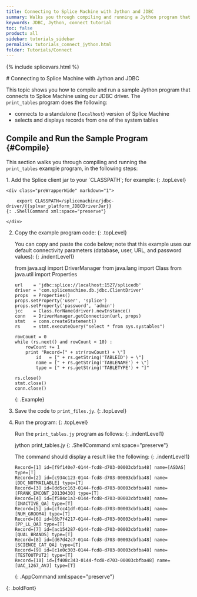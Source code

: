 ```yaml
---
title: Connecting to Splice Machine with Jython and JDBC
summary: Walks you through compiling and running a Jython program that connects to your Splice Machine database via our JDBC driver.
keywords: JDBC, Jython, connect tutorial
toc: false
product: all
sidebar: tutorials_sidebar
permalink: tutorials_connect_jython.html
folder: Tutorials/Connect
---
```

\{% include splicevars.html %} <section>
<div class="TopicContent" data-swiftype-index="true" markdown="1">
# Connecting to Splice Machine with Jython and JDBC

This topic shows you how to compile and run a sample Jython program that
connects to Splice Machine using our JDBC driver. The
`print_tables` program does the following:

* connects to a standalone (`localhost`) version of Splice Machine
* selects and displays records from one of the system tables

## Compile and Run the Sample Program   {#Compile}

This section walks you through compiling and running the
`print_tables` example program, in the following steps:

<div class="opsStepsList" markdown="1">
1.  Add the Splice client jar to your `CLASSPATH`; for example:
    {: .topLevel}
    
    <div class="preWrapperWide" markdown="1">
        
        export CLASSPATH=/splicemachine/jdbc-driver/{{splvar_platform_JDBCDriverJar}}
    {: .ShellCommand xml:space="preserve"}
    
    </div>

2.  Copy the example program code:
    {: .topLevel}
    
    You can copy and paste the code below; note that this example uses
    our default connectivity parameters (database, user, URL, and
    password values):
    {: .indentLevel1}
    
    <div class="preWrapperWide" markdown="1">
        from java.sql import DriverManager
        from java.lang import Class
        from java.util import Properties
        
        url    = 'jdbc:splice://localhost:1527/splicedb'
        driver = 'com.splicemachine.db.jdbc.ClientDriver'
        props  = Properties()
        props.setProperty('user', 'splice')
        props.setProperty('password', 'admin')
        jcc    = Class.forName(driver).newInstance()
        conn   = DriverManager.getConnection(url, props)
        stmt   = conn.createStatement()
        rs     = stmt.executeQuery("select * from sys.systables")
        
        rowCount = 0
        while (rs.next() and rowCount < 10) :
            rowCount += 1
            print "Record=[" + str(rowCount) + \"]
                id   = [" + rs.getString('TABLEID') + \"] 
                name = [" + rs.getString('TABLENAME') + \"] 
                type = [" + rs.getString('TABLETYPE') + "]"
        
        rs.close()
        stmt.close()
        conn.close()
    {: .Example}
    
    </div>

3.  Save the code to `print_files.jy`.
    {: .topLevel}

4.  Run the program:
    {: .topLevel}
    
    Run the `print_tables.jy` program as follows:
    {: .indentLevel1}
    
    <div class="preWrapperWide" markdown="1">
        jython print_tables.jy
    {: .ShellCommand xml:space="preserve"}
    
    </div>
    
    The command should display a result like the following:
    {: .indentLevel1}
    
    <div class="preWrapperWide" markdown="1">
        
        Record=[1] id=[f9f140e7-0144-fcd8-d703-00003cbfba48] name=[ASDAS] type=[T]
        Record=[2] id=[c934c123-0144-fcd8-d703-00003cbfba48] name=[DDC_NOTMAILABLE] type=[T]
        Record=[3] id=[dd5cc163-0144-fcd8-d703-00003cbfba48] name=[FRANK_EMCONT_20130430] type=[T]
        Record=[4] id=[f584c1a3-0144-fcd8-d703-00003cbfba48] name=[INACTIVE_QA] type=[T]
        Record=[5] id=[cfcc41df-0144-fcd8-d703-00003cbfba48] name=[NUM_GROOM4] type=[T]
        Record=[6] id=[6b7f4217-0144-fcd8-d703-00003cbfba48] name=[PP_LL_QA] type=[T]
        Record=[7] id=[ac154287-0144-fcd8-d703-00003cbfba48] name=[QUAL_BRANDS] type=[T]
        Record=[8] id=[d67d42c7-0144-fcd8-d703-00003cbfba48] name=[SCIENCE_CAT_QA] type=[T]
        Record=[9] id=[c1e0c303-0144-fcd8-d703-00003cbfba48] name=[TESTOUTPUT2] type=[T]
        Record=[10] id=[f408c343-0144-fcd8-d703-00003cbfba48] name=[UAC_1267_AVJ] type=[T]
    {: .AppCommand xml:space="preserve"}
    
    </div>
{: .boldFont}

</div>
</div>
</section>

